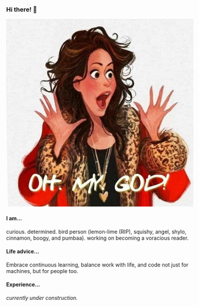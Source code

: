 ### Hi there! 👋

![Janice](./janice.jpeg)

#### I am...
curious. determined. bird person (lemon-lime (RIP), squishy, angel, shylo, cinnamon, boogy, and pumbaa). working on becoming a voracious reader.

#### Life advice...
Embrace continuous learning, balance work with life, and code not just for machines, but for people too.

#### Experience...
*currently under construction.*
